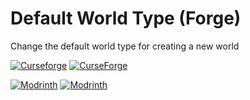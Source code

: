 # Default World Type (Forge)
Change the default world type for creating a new world

[![Curseforge](http://cf.way2muchnoise.eu/versions/For%20MC_373014_all.svg)](https://www.curseforge.com/minecraft/mc-mods/defaultworldtype)
[![CurseForge](http://cf.way2muchnoise.eu/full_373014_downloads.svg)](https://www.curseforge.com/minecraft/mc-mods/defaultworldtype)

[![Modrinth](https://img.shields.io/modrinth/game-versions/kZvO1mDq?color=00AF5C&label=modrinth&logo=modrinth)](https://modrinth.com/mod/defaultworldtype)
[![Modrinth](https://img.shields.io/modrinth/dt/kZvO1mDq?color=00AF5C&logo=modrinth)](https://modrinth.com/mod/defaultworldtype)
